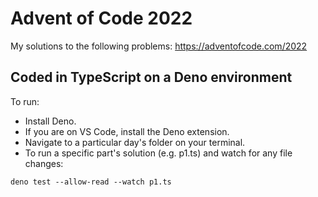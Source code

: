 # Advent of Code 2022
My solutions to the following problems: https://adventofcode.com/2022
## Coded in TypeScript on a Deno environment
To run:
- Install Deno.
- If you are on VS Code, install the Deno extension.
- Navigate to a particular day's folder on your terminal.
- To run a specific part's solution (e.g. p1.ts) and watch for any file changes:
```
deno test --allow-read --watch p1.ts
```
